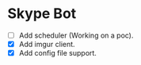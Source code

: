 # Skype Bot 

- [ ] Add scheduler (Working on a poc).
- [x] Add imgur client.
- [x] Add config file support.
